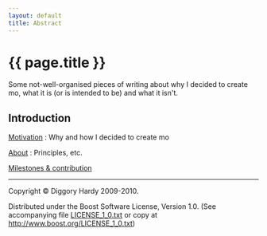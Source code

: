 ```yaml
---
layout: default
title: Abstract
---
```

{{ page.title }}
================

Some not-well-organised pieces of writing about why I decided to create mo, what it is (or is
intended to be) and what it isn't.


Introduction
------------

[Motivation](Motivation.html)
:   Why and how I decided to create mo

[About](About.html)
:   Principles, etc.

[Milestones & contribution](Plan.html)

---

Copyright © Diggory Hardy 2009-2010.

Distributed under the Boost Software License, Version 1.0.
(See accompanying file [LICENSE_1_0.txt](../LICENSE_1_0.txt) or copy at <http://www.boost.org/LICENSE_1_0.txt>)